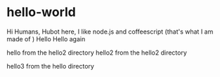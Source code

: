 # hello-world
Hi Humans,
Hubot here, I like node.js and coffeescript (that's what I am made of )
Hello
Hello again

hello from the hello2 directory
hello2 from the hello2 directory

hello3 from the hello directory

